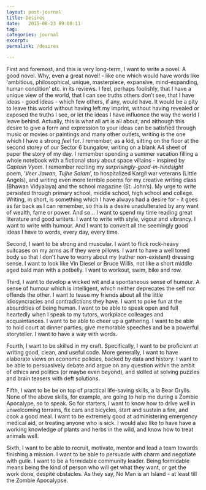 ```yaml
---
layout: post-journal
title: Desires
date:   2015-08-23 09:00:11
tag: 
categories: journal
excerpt: 
permalink: /desires

---
```


First and foremost, and this is very long-term, I want to write a novel. A good novel. Why, even a great novel! -  like one which would have words like 'ambitious, philosophical, unique, masterpiece, expansive, mind-expanding, human condition' etc. in its reviews. I feel, perhaps foolishly, that I have a unique view of the world, that I can see truths others don’t see, that I have ideas - good ideas - which few others, if any, would have. It would be a pity to leave this world without having left my imprint, without having revealed or exposed the truths I see, or let the ideas I have influence the way the world I leave behind. Actually, this is what all art is all about, and although this desire to give a form and expression to your ideas can be satisfied through music or movies or paintings and many other outlets, writing is the one which I have a strong *feel* for. I remember, as a kid, sitting on the floor at the second storey of our Sector 6 bungalow, writing on a blank A4 sheet of paper the story of my day. I remember spending a summer vacation filling a whole notebook with a fictional story about space villains - inspired by *Captain Vyom*. I remember reciting my *surprisingly-good-in-hindsight* poem, ‘*Veer Jawan, Tujhe Salam*’, to hospitalized Kargil war veterans (Little Angels), and writing even more terrible poems for my creative writing class (Bhawan Vidyalaya) and the school magazine (St. John’s). My urge to write persisted through primary school, middle school, high school and college.  Writing, in short, is something which I have always had a desire for - it goes as far back as I can remember, so this is a desire unadulterated by any want of wealth, fame or power. And so... I want to spend my time reading great literature and good writers. I want to write with style, vigour and vibrancy. I want to write with humour. And I want to convert all the seemingly good ideas I have to words, every day, every time.

Second, I want to be strong and muscular. I want to flick rock-heavy suitcases on my arms as if they were pillows. I want to have  a well toned body so that I don’t have to worry about my (rather non-existent) dressing sense. I want to look like Vin Diesel or Bruce Willis, not like a short middle aged bald man with a potbelly. I want to workout, swim, bike and row.

Third, I want to develop a wicked wit and a spontaneous sense of humour. A sense of humour which is intelligent, which neither deprecates the self nor offends the other. I want to tease my friends about all the little idiosyncracies and contradictions they have. I want to poke fun at the absurdities of being human. I want to be able to speak open and full heartedly when I speak to my tutors, workplace colleages and acquaintances. I want to be able to cheer up a gathering. I want to be able to hold court at dinner parties, give memorable speeches and be a powerful storyteller.  I want to have a way with words. 

Fourth, I want to be skilled in my craft. Specifically, I want to be proficient at writing good, clean, and useful code. More generally, I want to have elaborate views on economic policies, backed by data and history. I want to be able to persuasively debate and argue on any question within the ambit of ethics and politics (or maybe even beyond), and skilled at solving puzzles and brain teasers with deft solutions. 

Fifth, I want to be be on top of practical life-saving skills, a la Bear Grylls. None of the above skills, for example, are going to help me during a Zombie Apocalype, so to speak. So for starters, I want to know how to drive well in unwelcoming terrains, fix cars and bicycles, start and sustain a fire, and cook a good meal. I want to be extremely good at administering emergency medical aid, or treating anyone who is sick. I would also like to have have a working knowledge of plants and herbs in the wild, and know how to treat animals well.


Sixth, I want to be able to recruit, motivate, mentor and lead a team towards finishing a mission. I want to be able to persuade with charm and negotiate with guile. I want to be a formidable community leader. Being formidable means being the kind of person who will get what they want, or get the work done, despite obstacles. As they say, No Man is an Island - at least till the Zombie Apocalypse. 





